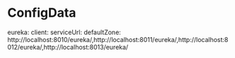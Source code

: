 # ConfigData


eureka:
  client:
    serviceUrl:
      defaultZone: http://localhost:8010/eureka/,http://localhost:8011/eureka/,http://localhost:8012/eureka/,http://localhost:8013/eureka/

